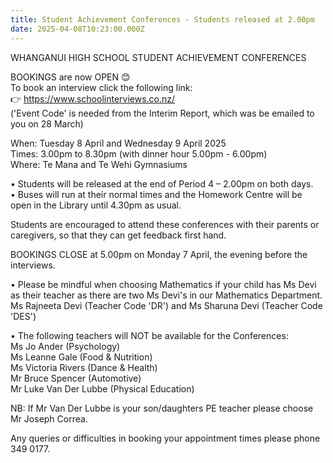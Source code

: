 ```yaml
---
title: Student Achievement Conferences - Students released at 2.00pm
date: 2025-04-08T10:23:00.000Z
---
```


WHANGANUI HIGH SCHOOL
STUDENT ACHIEVEMENT CONFERENCES

BOOKINGS are now OPEN  😊  
To book an interview click the following link:  
👉 https://www.schoolinterviews.co.nz/  
('Event Code' is needed from the Interim Report, which was be emailed to you on 28 March) 

When: Tuesday 8 April and Wednesday 9 April 2025  
Times: 3.00pm to 8.30pm (with dinner hour 5.00pm - 6.00pm)  
Where: Te Mana and Te Wehi Gymnasiums 

•	Students will be released at the end of Period 4 – 2.00pm on both days.   
•	Buses will run at their normal times and the Homework Centre will be open in the Library until 4.30pm as usual.   

Students are encouraged to attend these conferences with their parents or caregivers, so that they can get feedback first hand.   

BOOKINGS CLOSE at 5.00pm on Monday 7 April, the evening before the interviews.   

•	Please be mindful when choosing Mathematics if your child has Ms Devi as their teacher as there are two Ms Devi's in our Mathematics Department.   
Ms Rajneeta Devi (Teacher Code 'DR') and Ms Sharuna Devi (Teacher Code 'DES')

•	The following teachers will NOT be available for the Conferences:  
Ms Jo Ander (Psychology)  
Ms Leanne Gale (Food & Nutrition)  
Ms Victoria Rivers (Dance & Health)  
Mr Bruce Spencer (Automotive)  
Mr Luke Van Der Lubbe (Physical Education)  

NB: If Mr Van Der Lubbe is your son/daughters PE teacher please choose Mr Joseph Correa.  

Any queries or difficulties in booking your appointment times please phone 349 0177. 

